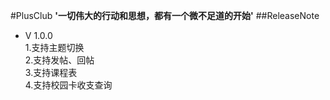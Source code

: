 #PlusClub
**'一切伟大的行动和思想，都有一个微不足道的开始'**
##ReleaseNote
- V 1.0.0  
1.支持主题切换  
2.支持发帖、回帖  
3.支持课程表  
4.支持校园卡收支查询  